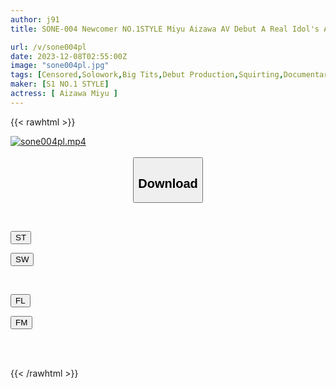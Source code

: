 ```yaml
---
author: j91
title: SONE-004 Newcomer NO.1STYLE Miyu Aizawa AV Debut A Real Idol's AV Transition, The Complete Record-

url: /v/sone004pl
date: 2023-12-08T02:55:00Z
image: "sone004pl.jpg"
tags: [Censored,Solowork,Big Tits,Debut Production,Squirting,Documentary,Entertainer	 ]
maker: [S1 NO.1 STYLE]
actress: [ Aizawa Miyu ]
---
```



{{< rawhtml >}}

<div class="video" data-videoid="pxyR8jkdQ2iAbP">
    <a href="javascript:;">
        <img src="/v/sone004pl/sone004pl.jpg" width="WIDTH" height="HEIGHT" alt="sone004pl.mp4" loading="lazy">
    </a>
</div>

<script type="text/javascript" src="https://j91.asia/asset/on-demand-st.js"></script>

<br>
  <link rel="stylesheet" href="https://j91.asia/asset/bs5.css">
  
  <center>
  <button class="btn btn-primary" type="button" data-bs-toggle="collapse" data-bs-target=".multi-collapse" aria-expanded="false" aria-controls="multiCollapseExample1 multiCollapseExample2"><h2>Download</h2></button></center>
</p>
<div class="row">
  <div class="col">
    <div class="collapse multi-collapse" id="multiCollapseExample1">
      <div class="card card-body">
	      	      <br>
<div class="buttons">  
<p><a href="https://streamtape.to/v/pxyR8jkdQ2iAbP" target="_blank"><button class="btn-hover color-3"><i class="fa fa-download"></i> ST</button></a></p>
<p><a href="https://flaswish.com/qgc89772us46" target="_blank"><button class="btn-hover color-2"><i class="fa fa-download"></i> SW</button></a></p></div>
    </div>
  </div>
</div>
  <div class="col">
    <div class="collapse multi-collapse" id="multiCollapseExample2">
      <div class="card card-body">
	      <br>
<div class="buttons">
<p><a href="javascript:;" target="_blank"><button class="btn-hover color-9"><i class="fa fa-download"></i> FL</button></a></p>
<p><a href="javascript:;" target="_blank"><button class="btn-hover color-8"><i class="fa fa-download"></i> FM</button></a></p></div>
<br><br>
      </div>
    </div>
  </div>
</div>

{{< /rawhtml >}}